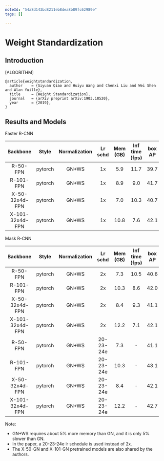 ```yaml
---
noteId: "54a8d143bd8211eb8dea8b89fc62989e"
tags: []

---
```


# Weight Standardization

## Introduction

[ALGORITHM]

```
@article{weightstandardization,
  author    = {Siyuan Qiao and Huiyu Wang and Chenxi Liu and Wei Shen and Alan Yuille},
  title     = {Weight Standardization},
  journal   = {arXiv preprint arXiv:1903.10520},
  year      = {2019},
}
```

## Results and Models

Faster R-CNN

| Backbone  | Style   | Normalization | Lr schd | Mem (GB) | Inf time (fps) | box AP | mask AP | Config | Download |
|:---------:|:-------:|:-------------:|:-------:|:--------:|:--------------:|:------:|:-------:|:------:|:--------:|
| R-50-FPN  | pytorch | GN+WS         | 1x      | 5.9      | 11.7           | 39.7   | -       | [config](https://github.com/open-mmlab/mmdetection/tree/master/configs/gn%2Bws/faster_rcnn_r50_fpn_gn_ws-all_1x_coco.py) | [model](http://download.openmmlab.com/mmdetection/v2.0/gn%2Bws/faster_rcnn_r50_fpn_gn_ws-all_1x_coco/faster_rcnn_r50_fpn_gn_ws-all_1x_coco_20200130-613d9fe2.pth) &#124; [log](http://download.openmmlab.com/mmdetection/v2.0/gn%2Bws/faster_rcnn_r50_fpn_gn_ws-all_1x_coco/faster_rcnn_r50_fpn_gn_ws-all_1x_coco_20200130_210936.log.json) |
| R-101-FPN | pytorch | GN+WS         | 1x      | 8.9      | 9.0            | 41.7   | -       | [config](https://github.com/open-mmlab/mmdetection/tree/master/configs/gn%2Bws/faster_rcnn_r101_fpn_gn_ws-all_1x_coco.py) | [model](http://download.openmmlab.com/mmdetection/v2.0/gn%2Bws/faster_rcnn_r101_fpn_gn_ws-all_1x_coco/faster_rcnn_r101_fpn_gn_ws-all_1x_coco_20200205-a93b0d75.pth) &#124; [log](http://download.openmmlab.com/mmdetection/v2.0/gn%2Bws/faster_rcnn_r101_fpn_gn_ws-all_1x_coco/faster_rcnn_r101_fpn_gn_ws-all_1x_coco_20200205_232146.log.json) |
| X-50-32x4d-FPN | pytorch | GN+WS    | 1x      | 7.0      | 10.3           | 40.7   | -       | [config](https://github.com/open-mmlab/mmdetection/tree/master/configs/gn%2Bws/faster_rcnn_x50_32x4d_fpn_gn_ws-all_1x_coco.py) | [model](http://download.openmmlab.com/mmdetection/v2.0/gn%2Bws/faster_rcnn_x50_32x4d_fpn_gn_ws-all_1x_coco/faster_rcnn_x50_32x4d_fpn_gn_ws-all_1x_coco_20200203-839c5d9d.pth) &#124; [log](http://download.openmmlab.com/mmdetection/v2.0/gn%2Bws/faster_rcnn_x50_32x4d_fpn_gn_ws-all_1x_coco/faster_rcnn_x50_32x4d_fpn_gn_ws-all_1x_coco_20200203_220113.log.json) |
| X-101-32x4d-FPN | pytorch | GN+WS   | 1x      | 10.8     | 7.6            | 42.1   | -       | [config](https://github.com/open-mmlab/mmdetection/tree/master/configs/gn%2Bws/faster_rcnn_x101_32x4d_fpn_gn_ws-all_1x_coco.py) | [model](http://download.openmmlab.com/mmdetection/v2.0/gn%2Bws/faster_rcnn_x101_32x4d_fpn_gn_ws-all_1x_coco/faster_rcnn_x101_32x4d_fpn_gn_ws-all_1x_coco_20200212-27da1bc2.pth) &#124; [log](http://download.openmmlab.com/mmdetection/v2.0/gn%2Bws/faster_rcnn_x101_32x4d_fpn_gn_ws-all_1x_coco/faster_rcnn_x101_32x4d_fpn_gn_ws-all_1x_coco_20200212_195302.log.json) |

Mask R-CNN

| Backbone  | Style   | Normalization | Lr schd   | Mem (GB) | Inf time (fps) | box AP | mask AP | Config | Download |
|:---------:|:-------:|:-------------:|:---------:|:--------:|:--------------:|:------:|:-------:|:------:|:--------:|
| R-50-FPN  | pytorch | GN+WS         | 2x        | 7.3      | 10.5       | 40.6        | 36.6    | [config](https://github.com/open-mmlab/mmdetection/tree/master/configs/gn%2Bws/mask_rcnn_r50_fpn_gn_ws-all_2x_coco.py) | [model](http://download.openmmlab.com/mmdetection/v2.0/gn%2Bws/mask_rcnn_r50_fpn_gn_ws-all_2x_coco/mask_rcnn_r50_fpn_gn_ws-all_2x_coco_20200226-16acb762.pth) &#124; [log](http://download.openmmlab.com/mmdetection/v2.0/gn%2Bws/mask_rcnn_r50_fpn_gn_ws-all_2x_coco/mask_rcnn_r50_fpn_gn_ws-all_2x_coco_20200226_062128.log.json) |
| R-101-FPN | pytorch | GN+WS         | 2x        | 10.3     | 8.6        | 42.0        | 37.7    | [config](https://github.com/open-mmlab/mmdetection/tree/master/configs/gn%2Bws/mask_rcnn_r101_fpn_gn_ws-all_2x_coco.py) | [model](http://download.openmmlab.com/mmdetection/v2.0/gn%2Bws/mask_rcnn_r101_fpn_gn_ws-all_2x_coco/mask_rcnn_r101_fpn_gn_ws-all_2x_coco_20200212-ea357cd9.pth) &#124; [log](http://download.openmmlab.com/mmdetection/v2.0/gn%2Bws/mask_rcnn_r101_fpn_gn_ws-all_2x_coco/mask_rcnn_r101_fpn_gn_ws-all_2x_coco_20200212_213627.log.json) |
| X-50-32x4d-FPN | pytorch | GN+WS    | 2x        | 8.4      | 9.3       | 41.1        | 37.0    | [config](https://github.com/open-mmlab/mmdetection/tree/master/configs/gn%2Bws/mask_rcnn_x50_32x4d_fpn_gn_ws-all_2x_coco.py) | [model](http://download.openmmlab.com/mmdetection/v2.0/gn%2Bws/mask_rcnn_x50_32x4d_fpn_gn_ws-all_2x_coco/mask_rcnn_x50_32x4d_fpn_gn_ws-all_2x_coco_20200216-649fdb6f.pth) &#124; [log](http://download.openmmlab.com/mmdetection/v2.0/gn%2Bws/mask_rcnn_x50_32x4d_fpn_gn_ws-all_2x_coco/mask_rcnn_x50_32x4d_fpn_gn_ws-all_2x_coco_20200216_201500.log.json) |
| X-101-32x4d-FPN | pytorch | GN+WS   | 2x        | 12.2     | 7.1       | 42.1        | 37.9    | [config](https://github.com/open-mmlab/mmdetection/tree/master/configs/gn%2Bws/mask_rcnn_x101_32x4d_fpn_gn_ws-all_2x_coco.py) | [model](http://download.openmmlab.com/mmdetection/v2.0/gn%2Bws/mask_rcnn_x101_32x4d_fpn_gn_ws-all_2x_coco/mask_rcnn_x101_32x4d_fpn_gn_ws-all_2x_coco_20200319-33fb95b5.pth) &#124; [log](http://download.openmmlab.com/mmdetection/v2.0/gn%2Bws/mask_rcnn_x101_32x4d_fpn_gn_ws-all_2x_coco/mask_rcnn_x101_32x4d_fpn_gn_ws-all_2x_coco_20200319_104101.log.json) |
| R-50-FPN  | pytorch | GN+WS         | 20-23-24e | 7.3      | -        | 41.1        | 37.1    | [config](https://github.com/open-mmlab/mmdetection/tree/master/configs/gn%2Bws/mask_rcnn_r50_fpn_gn_ws-all_20_23_24e_coco.py) | [model](http://download.openmmlab.com/mmdetection/v2.0/gn%2Bws/mask_rcnn_r50_fpn_gn_ws-all_20_23_24e_coco/mask_rcnn_r50_fpn_gn_ws-all_20_23_24e_coco_20200213-487d1283.pth) &#124; [log](http://download.openmmlab.com/mmdetection/v2.0/gn%2Bws/mask_rcnn_r50_fpn_gn_ws-all_20_23_24e_coco/mask_rcnn_r50_fpn_gn_ws-all_20_23_24e_coco_20200213_035123.log.json) |
| R-101-FPN | pytorch | GN+WS         | 20-23-24e | 10.3     | -        | 43.1        | 38.6    | [config](https://github.com/open-mmlab/mmdetection/tree/master/configs/gn%2Bws/mask_rcnn_r101_fpn_gn_ws-all_20_23_24e_coco.py) | [model](http://download.openmmlab.com/mmdetection/v2.0/gn%2Bws/mask_rcnn_r101_fpn_gn_ws-all_20_23_24e_coco/mask_rcnn_r101_fpn_gn_ws-all_20_23_24e_coco_20200213-57b5a50f.pth) &#124; [log](http://download.openmmlab.com/mmdetection/v2.0/gn%2Bws/mask_rcnn_r101_fpn_gn_ws-all_20_23_24e_coco/mask_rcnn_r101_fpn_gn_ws-all_20_23_24e_coco_20200213_130142.log.json) |
| X-50-32x4d-FPN | pytorch | GN+WS    | 20-23-24e | 8.4      | -        | 42.1        | 38.0    | [config](https://github.com/open-mmlab/mmdetection/tree/master/configs/gn%2Bws/mask_rcnn_x50_32x4d_fpn_gn_ws-all_20_23_24e_coco.py) | [model](http://download.openmmlab.com/mmdetection/v2.0/gn%2Bws/mask_rcnn_x50_32x4d_fpn_gn_ws-all_20_23_24e_coco/mask_rcnn_x50_32x4d_fpn_gn_ws-all_20_23_24e_coco_20200226-969bcb2c.pth) &#124; [log](http://download.openmmlab.com/mmdetection/v2.0/gn%2Bws/mask_rcnn_x50_32x4d_fpn_gn_ws-all_20_23_24e_coco/mask_rcnn_x50_32x4d_fpn_gn_ws-all_20_23_24e_coco_20200226_093732.log.json) |
| X-101-32x4d-FPN | pytorch | GN+WS   | 20-23-24e | 12.2     | -        | 42.7        | 38.5    | [config](https://github.com/open-mmlab/mmdetection/tree/master/configs/gn%2Bws/mask_rcnn_x101_32x4d_fpn_gn_ws-all_20_23_24e_coco.py) | [model](http://download.openmmlab.com/mmdetection/v2.0/gn%2Bws/mask_rcnn_x101_32x4d_fpn_gn_ws-all_20_23_24e_coco/mask_rcnn_x101_32x4d_fpn_gn_ws-all_20_23_24e_coco_20200316-e6cd35ef.pth) &#124; [log](http://download.openmmlab.com/mmdetection/v2.0/gn%2Bws/mask_rcnn_x101_32x4d_fpn_gn_ws-all_20_23_24e_coco/mask_rcnn_x101_32x4d_fpn_gn_ws-all_20_23_24e_coco_20200316_013741.log.json) |

Note:

- GN+WS requires about 5% more memory than GN, and it is only 5% slower than GN.
- In the paper, a 20-23-24e lr schedule is used instead of 2x.
- The X-50-GN and X-101-GN pretrained models are also shared by the authors.
